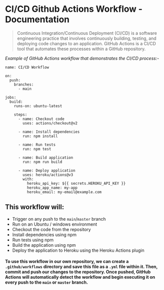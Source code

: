 # CI/CD Github Actions Workflow - Documentation

> Continuous Integration/Continuous Deployment (CI/CD) is a software engineering practice that involves continuously building, testing, and deploying code changes to an application. GitHub Actions is a CI/CD tool that automates these processes within a GitHub repository.

*Example of GitHub Actions workflow that demonstrates the CI/CD process:-*

```
name: CI/CD Workflow

on:
  push:
    branches:
      - main

jobs:
  build:
    runs-on: ubuntu-latest

    steps:
      - name: Checkout code
        uses: actions/checkout@v2
      
      - name: Install dependencies
        run: npm install

      - name: Run tests
        run: npm test

      - name: Build application
        run: npm run build

      - name: Deploy application
        uses: heroku/actions@v3
        with:
          heroku_api_key: ${{ secrets.HEROKU_API_KEY }}
          heroku_app_name: my-app
          heroku_email: my-email@example.com
```

This workflow will:
---
* Trigger on any push to the `main`/`master` branch
* Run on an Ubuntu / windows environment
* Checkout the code from the repository
* Install dependencies using npm
* Run tests using npm
* Build the application using npm
* Deploy the application to Heroku using the Heroku Actions plugin

#### To use this workflow in our own repository, we can create a `.github/workflows` directory and save this file as a `.yml` file within it. Then, commit and push our changes to the repository. Once pushed, GitHub Actions will automatically detect the workflow and begin executing it on every push to the `main` or `master` branch.